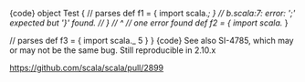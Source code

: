 {code}
object Test {
  // parses
  def f1 = {
    import scala._;
  }
  // b.scala:7: error: ';' expected but '}' found.
  //   }
  //   ^
  // one error found
  def f2 = {
    import scala._
  }
  
  // parses
  def f3 = {
    import scala._
    5
  }
}
{code}
See also SI-4785, which may or may not be the same bug.
Still reproducible in 2.10.x

https://github.com/scala/scala/pull/2899
